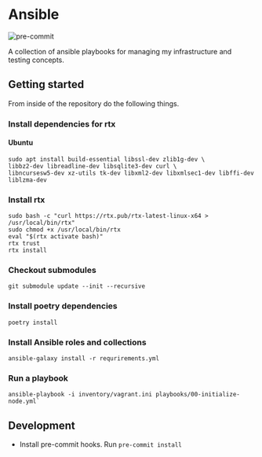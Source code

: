 # Ansible

![pre-commit](https://github.com/chronicc/ansible/actions/workflows/pre-commit.yml/badge.svg?branch=main)

A collection of ansible playbooks for managing my infrastructure and testing concepts.

## Getting started

From inside of the repository do the following things.

### Install dependencies for rtx

#### Ubuntu

```shell
sudo apt install build-essential libssl-dev zlib1g-dev \
libbz2-dev libreadline-dev libsqlite3-dev curl \
libncursesw5-dev xz-utils tk-dev libxml2-dev libxmlsec1-dev libffi-dev liblzma-dev
```

### Install rtx

```shell
sudo bash -c "curl https://rtx.pub/rtx-latest-linux-x64 > /usr/local/bin/rtx"
sudo chmod +x /usr/local/bin/rtx
eval "$(rtx activate bash)"
rtx trust
rtx install
```

### Checkout submodules

```shell
git submodule update --init --recursive
```

### Install poetry dependencies

```shell
poetry install
```

### Install Ansible roles and collections

```shell
ansible-galaxy install -r requrirements.yml
```

### Run a playbook

```shell
ansible-playbook -i inventory/vagrant.ini playbooks/00-initialize-node.yml`
```

## Development

- Install pre-commit hooks. Run `pre-commit install`
